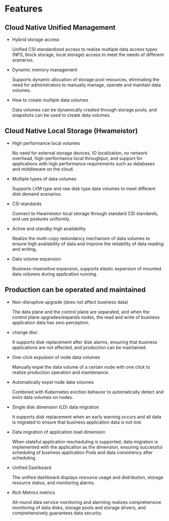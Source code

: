 # Features

## Cloud Native Unified Management

- Hybrid storage access

     Unified CSI standardized access to realize multiple data access types (NFS, block storage, local storage) access to meet the needs of different scenarios.

- Dynamic memory management

     Supports dynamic allocation of storage pool resources, eliminating the need for administrators to manually manage, operate and maintain data volumes.

- How to create multiple data volumes

     Data volumes can be dynamically created through storage pools, and snapshots can be used to create data volumes.

## Cloud Native Local Storage (Hwameistor)

- High performance local volumes

     No need for external storage devices, IO localization, no network overhead, high-performance local throughput, and support for applications with high performance requirements such as databases and middleware on the cloud.

- Multiple types of data volumes

     Supports LVM type and raw disk type data volumes to meet different disk demand scenarios.

- CSI standards

     Connect to Hwameistor local storage through standard CSI standards, and use postures uniformly.

- Active and standby high availability

     Realize the multi-copy redundancy mechanism of data volumes to ensure high availability of data and improve the reliability of data reading and writing.

- Data volume expansion

     Business-insensitive expansion, supports elastic expansion of mounted data volumes during application running.

## Production can be operated and maintained

- Non-disruptive upgrade (does not affect business data)

     The data plane and the control plane are separated, and when the control plane upgrades/expands nodes, the read and write of business application data has zero perception.

- change disc

     It supports disk replacement after disk alarms, ensuring that business applications are not affected, and production can be maintained.

- One-click expulsion of node data volumes

     Manually expel the data volume of a certain node with one click to realize production operation and maintenance.

- Automatically expel node data volumes

     Combined with Kubernetes eviction behavior to automatically detect and evict data volumes on nodes.

- Single disk dimension (LD) data migration

     It supports disk replacement when an early warning occurs and all data is migrated to ensure that business application data is not lost.

- Data migration of application load dimension

     When stateful application rescheduling is supported, data migration is implemented with the application as the dimension, ensuring successful scheduling of business application Pods and data consistency after scheduling.

- Unified Dashboard

     The unified dashboard displays resource usage and distribution, storage resource status, and monitoring alarms.

- Rich Metrics metrics

     All-round data service monitoring and alarming realizes comprehensive monitoring of data disks, storage pools and storage drivers, and comprehensively guarantees data security.